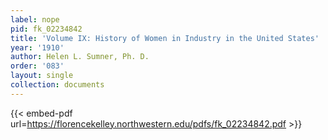 ```yaml
---
label: nope
pid: fk_02234842
title: 'Volume IX: History of Women in Industry in the United States'
year: '1910'
author: Helen L. Sumner, Ph. D.
order: '083'
layout: single
collection: documents
---
```



{{< embed-pdf url=https://florencekelley.northwestern.edu/pdfs/fk_02234842.pdf >}}